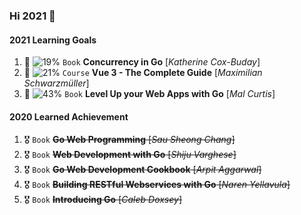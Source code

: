 ### Hi 2021 👋

#### 2021 Learning Goals
1. 🌱 ![19%](https://progress-bar.dev/47/?scale=238&title=pages&width=150&color=bacaca&suffix=) `Book` **Concurrency in Go** [_Katherine Cox-Buday_]
1. 🌱 ![21%](https://progress-bar.dev/66/?scale=309&title=pages&width=150&color=bacaca&suffix=) `Course` **Vue 3 - The Complete Guide** [_Maximilian Schwarzmüller_]
1. 🌱 ![43%](https://progress-bar.dev/112/?scale=259&title=pages&width=150&color=bacaca&suffix=) `Book` **Level Up your Web Apps with Go** [_Mal Curtis_]


#### 2020 Learned Achievement
1. 🎖️ `Book` ~~**Go Web Programming** [_Sau Sheong Chang_]~~
1. 🎖️ `Book` ~~**Web Development with Go** [_Shiju Varghese_]~~
1. 🎖️ `Book` ~~**Go Web Development Cookbook** [_Arpit Aggarwal_]~~
1. 🎖️ `Book` ~~**Building RESTful Webservices with Go** [_Naren Yellavula_]~~
1. 🎖️ `Book` ~~**Introducing Go** [_Caleb Doxsey_]~~

<!--
**huuthuan-nguyen/huuthuan-nguyen** is a ✨ _special_ ✨ repository because its `README.md` (this file) appears on your GitHub profile.

Here are some ideas to get you started:

- 🔭 I’m currently working on ...
- 🌱 I’m currently learning ...
- 👯 I’m looking to collaborate on ...
- 🤔 I’m looking for help with ...
- 💬 Ask me about ...
- 📫 How to reach me: ...
- 😄 Pronouns: ...
- ⚡ Fun fact: ...
-->
